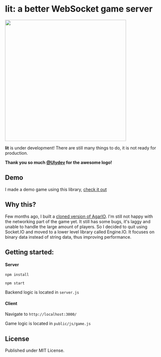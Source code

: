 # lit: a better WebSocket game server

<img src="http://img15.hostingpics.net/pics/113515lit.png" width="400">

**lit** is under development! There are still many things to do, it is not ready for production.

**Thank you so much [@Ulydev](https://github.com/ulydev) for the awesome logo!**

## Demo

I made a demo game using this library, [check it out](https://github.com/huytd/lit-demo)

## Why this?
Few months ago, I built a [cloned version of AgarIO](https://github.com/huytd/agar.io-clone). I'm still not happy with the networking part of the game yet. It still has some bugs, it's laggy and unable to handle the large amount of players. So I decided to quit using Socket.IO and moved to a lower level library called Engine.IO. It focuses on binary data  instead of string data, thus improving performance.

## Getting started:

#### Server

```
npm install
```
```
npm start
```

Backend logic is located in ```server.js```

#### Client

Navigate to ```http://localhost:3000/```

Game logic is located in ```public/js/game.js```

## License
Published under MIT License.
